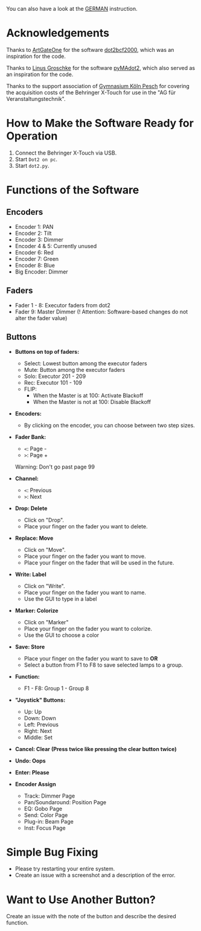 You can also have a look at the [GERMAN](https://github.com/hellerqr/X-Touch-for-MA-Dot2/blob/master/README_DE.md) instruction.
# Acknowledgements

Thanks to [ArtGateOne](https://github.com/ArtGateOne) for the software [dot2bcf2000](https://github.com/ArtGateOne/dot2bcf2000), which was an inspiration for the code.

Thanks to [Linus Groschke](https://github.com/linusgke) for the software [pyMAdot2](https://github.com/linusgke/pyMAdot2), which also served as an inspiration for the code.

Thanks to the support association of [Gymnasium Köln Pesch](https://gymnasium-koeln-pesch.de/) for covering the acquisition costs of the Behringer X-Touch for use in the "AG für Veranstaltungstechnik".

# How to Make the Software Ready for Operation

1. Connect the Behringer X-Touch via USB.
2. Start `Dot2 on pc`.
3. Start `dot2.py`.

# Functions of the Software

## Encoders

- Encoder 1: PAN
- Encoder 2: Tilt
- Encoder 3: Dimmer
- Encoder 4 & 5: Currently unused
- Encoder 6: Red
- Encoder 7: Green
- Encoder 8: Blue
- Big Encoder: Dimmer

## Faders

- Fader 1 - 8: Executor faders from dot2
- Fader 9: Master Dimmer (! Attention: Software-based changes do not alter the fader value)

## Buttons

- **Buttons on top of faders:**
  - Select: Lowest button among the executor faders
  - Mute: Button among the executor faders
  - Solo: Executor 201 - 209
  - Rec: Executor 101 - 109
  - FLIP:
    - When the Master is at 100: Activate Blackoff
    - When the Master is not at 100: Disable Blackoff
- **Encoders:**
  - By clicking on the encoder, you can choose between two step sizes.
- **Fader Bank:**
  - `<`: Page -
  - `>`: Page +

  Warning: Don't go past page 99
- **Channel:**
  - `<`: Previous
  - `>`: Next
- **Drop: Delete**
  - Click on "Drop".
  - Place your finger on the fader you want to delete.
- **Replace: Move**
  - Click on "Move".
  - Place your finger on the fader you want to move.
  - Place your finger on the fader that will be used in the future.
- **Write: Label**
  - Click on "Write".
  - Place your finger on the fader you want to name.
  - Use the GUI to type in a label
- **Marker: Colorize**
  - Click on "Marker"
  - Place your finger on the fader you want to colorize.
  - Use the GUI to choose a color
- **Save: Store**
  - Place your finger on the fader you want to save to **OR**
  - Select a button from F1 to F8 to save selected lamps to a group.
- **Function:**
  - F1 - F8: Group 1 - Group 8
- **"Joystick" Buttons:**
  - Up: Up
  - Down: Down
  - Left: Previous
  - Right: Next
  - Middle: Set
- **Cancel: Clear (Press twice like pressing the clear button twice)**
- **Undo: Oops**
- **Enter: Please**
- **Encoder Assign**
  - Track: Dimmer Page
  - Pan/Soundaround: Position Page
  - EQ: Gobo Page
  - Send: Color Page
  - Plug-in: Beam Page
  - Inst: Focus Page

# Simple Bug Fixing

- Please try restarting your entire system.
- Create an issue with a screenshot and a description of the error.

# Want to Use Another Button?

Create an issue with the note of the button and describe the desired function.
